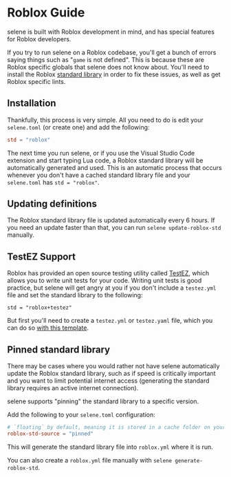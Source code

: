 # Roblox Guide

selene is built with Roblox development in mind, and has special features for Roblox developers.

If you try to run selene on a Roblox codebase, you'll get a bunch of errors saying things such as "`game` is not defined". This is because these are Roblox specific globals that selene does not know about. You'll need to install the Roblox [standard library](./usage/configuration) in order to fix these issues, as well as get Roblox specific lints.

## Installation

Thankfully, this process is very simple. All you need to do is edit your `selene.toml` (or create one) and add the following:

```toml
std = "roblox"
```

The next time you run selene, or if you use the Visual Studio Code extension and start typing Lua code, a Roblox standard library will be automatically generated and used. This is an automatic process that occurs whenever you don't have a cached standard library file and your `selene.toml` has `std = "roblox"`.

## Updating definitions

The Roblox standard library file is updated automatically every 6 hours. If you need an update faster than that, you can run `selene update-roblox-std` manually.

## TestEZ Support

Roblox has provided an open source testing utility called [TestEZ](https://roblox.github.io/testez/), which allows you to write unit tests for your code. Writing unit tests is good practice, but selene will get angry at you if you don't include a `testez.yml` file and set the standard library to the following:

`std = "roblox+testez"`

But first you'll need to create a `testez.yml` or `testez.yaml` file, which you can do so [with this template](https://gist.github.com/Kampfkarren/f2dddc2ebfa4e0662e44b8702e519c2d).

## Pinned standard library

There may be cases where you would rather not have selene automatically update the Roblox standard library, such as if speed is critically important and you want to limit potential internet access (generating the standard library requires an active internet connection).

selene supports "pinning" the standard library to a specific version.

Add the following to your `selene.toml` configuration:
```toml
# `floating` by default, meaning it is stored in a cache folder on your system
roblox-std-source = "pinned"
```

This will generate the standard library file into `roblox.yml` where it is run.

You can also create a `roblox.yml` file manually with `selene generate-roblox-std`.
